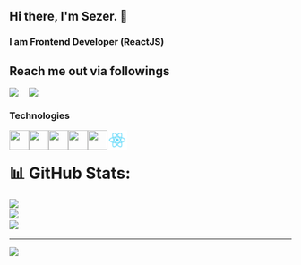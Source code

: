##  Hi there, I'm Sezer. 🙂

### I am Frontend Developer (ReactJS)

##  Reach me out via followings

[<img  width="35" src="https://img.icons8.com/cute-clipart/344/linkedin.png" align="left" />](https://www.linkedin.com/in/sezerdogru/)
[<img  width="35" src="https://img.icons8.com/bubbles/344/gmail-new.png" align="left" />](mailto:sezer.dogru91@gmail.com)

<br /> 

### Technologies

<img align="left"  src="https://img.icons8.com/nolan/344/html-5.png" width="35" height="35" />
<img align="left" src="https://img.icons8.com/external-tal-revivo-color-tal-revivo/344/external-cascading-style-sheets-language-used-for-describing-the-presentation-of-a-document-logo-color-tal-revivo.png" width="35" height="35" />
<img align="left" src="https://img.icons8.com/color/344/javascript--v1.png" width="35" height="35" />  
<img align="left" src="https://img.icons8.com/color/344/sass.png" width="35" height="35" />
<img align="left" src="https://img.icons8.com/color/344/git.png" width="35" height="35" />
<img align="left" src="https://raw.githubusercontent.com/github/explore/80688e429a7d4ef2fca1e82350fe8e3517d3494d/topics/react/react.png" width="35" height="35" />

<br /> 
 
# 📊 GitHub Stats:
![](https://github-readme-stats.vercel.app/api?username=sezerdogru&theme=dark&hide_border=false&include_all_commits=false&count_private=false)<br/>
![](https://github-readme-streak-stats.herokuapp.com/?user=sezerdogru&theme=dark&hide_border=false)<br/>
![](https://github-readme-stats.vercel.app/api/top-langs/?username=sezerdogru&theme=dark&hide_border=false&include_all_commits=false&count_private=false&layout=compact)

---
[![](https://visitcount.itsvg.in/api?id=sezerdogru&icon=0&color=0)](https://visitcount.itsvg.in)

<!-- Proudly created with GPRM ( https://gprm.itsvg.in ) -->
